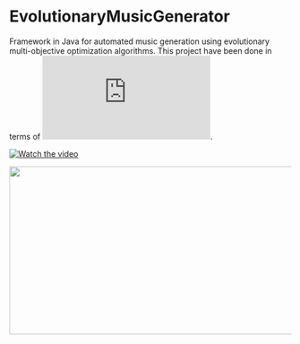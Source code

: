 # EvolutionaryMusicGenerator

Framework in Java for automated music generation using evolutionary multi-objective optimization algorithms. This project have been done in terms of ![master degree thesis](https://github.com/Seszel/EvolutionaryMusicGenerator/blob/bd60f87a04e3b7186f914bc8bfd21b45226f5377/PracaMagisterska_JoannaAdamczyk.pdf).


[![Watch the video](https://img.youtube.com/vi/CdhHcE_rY6U?si=O8NocQeLpgALggCs/hqdefault.jpg)](https://www.youtube.com/embed/CdhHcE_rY6U?si=O8NocQeLpgALggCs)

[<img src="https://img.youtube.com/vi/CdhHcE_rY6U?si=O8NocQeLpgALggCs/hqdefault.jpg" width="600" height="300"
/>](https://www.youtube.com/embed/CdhHcE_rY6U?si=O8NocQeLpgALggCs)